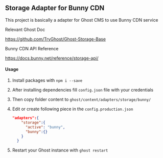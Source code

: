 ## Storage Adapter for Bunny CDN

This project is basically a adapter for Ghost CMS to use Bunny CDN service

Relevant Ghost Doc

https://github.com/TryGhost/Ghost-Storage-Base

Bunny CDN API Reference

https://docs.bunny.net/reference/storage-api/

#### Usage

1. Install packages with ```npm i --save```

2. After installing dependencies fill ```config.json``` file with your credentials

3. Then copy folder content to ```ghost/content/adapters/storage/bunny/```

4. Edit or create following piece in the ```config.production.json```

   ```json
   "adapters":{
       "storage":{
         "active": "bunny",
         "bunny":{}
       }
     }
   ```

5. Restart your Ghost instance with ```ghost restart```
